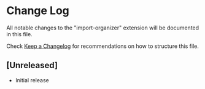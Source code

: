 # Change Log
All notable changes to the "import-organizer" extension will be documented in this file.

Check [Keep a Changelog](http://keepachangelog.com/) for recommendations on how to structure this file.

## [Unreleased]
- Initial release